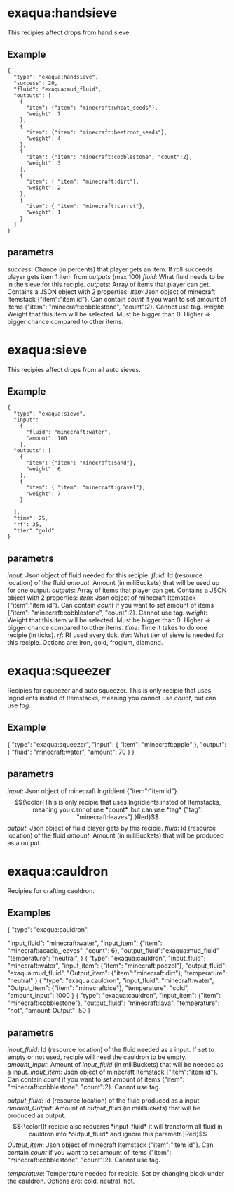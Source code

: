 # exaqua:handsieve
This recipies affect drops from hand sieve.
## Example
```
{
  "type": "exaqua:handsieve",
  "success": 20,
  "fluid": "exaqua:mud_fluid",
  "outputs": [
    {
      "item": {"item": "minecraft:wheat_seeds"},
      "weight": 7
    },
    {
      "item": {"item": "minecraft:beetroot_seeds"},
      "weight": 4
    },
    {
      "item": {"item": "minecraft:cobblestone", "count":2},
      "weight": 3
    },
    {
      "item": { "item": "minecraft:dirt"},
      "weight": 2
    },
    {
      "item": { "item": "minecraft:carrot"},
      "weight": 1
    }
  ]
}
```
## parametrs 
*success*: Chance (in percents) that player gets an item. If roll succeeds player gets item 1 item from *outputs*  (max 100)
*fluid*: What fluid needs to be in the sieve for this recipie.
*outputs*: Array of items that player can get. Contains a JSON object with 2 properties:
    *item*:Json object of minecraft Itemstack {"item":"item id"}. Can contain *count* if you want to set amount of items {"item": "minecraft:cobblestone", "count":2}. Cannot use tag.
    *weight*: Weight that this item will be selected. Must be bigger than 0. Higher => bigger chance compared to other items.

# exaqua:sieve
This recipies affect drops from all auto sieves.
## Example
```
{
  "type": "exaqua:sieve",
  "input":
    {
      "fluid": "minecraft:water",
      "amount": 100
    },
  "outputs": [
    {
      "item": {"item": "minecraft:sand"},
      "weight": 6
    },
    {
      "item": { "item": "minecraft:gravel"},
      "weight": 7
    }

  ],
  "time": 25,
  "rf": 35,
  "tier":"gold"
}
```
## parametrs
*input*: Json object of fluid needed for this recipie.
  *fluid*: Id (resource location) of the fluid
  *amount*: Amount (in miliBuckets) that will be used up for one output.
*outputs*: Array of items that player can get. Contains a JSON object with 2 properties:
    *item*: Json object of minecraft Itemstack {"item":"item id"}. Can contain *count* if you want to set amount of items {"item": "minecraft:cobblestone", "count":2}. Cannot use tag.
    *weight*: Weight that this item will be selected. Must be bigger than 0. Higher => bigger chance compared to other items.
*time*: Time it takes to do one recipie (in ticks).
*rf*: Rf used every tick.
*tier*: What tier of sieve is needed for this recipie. Options are: iron, gold, frogium, diamond. 

# exaqua:squeezer
Recipies for squeezer and auto squeezer. This is only recipie that uses Ingridients insted of Itemstacks, meaning you cannot use *count*, but can use *tag*.
## Example
{
  "type": "exaqua:squeezer",
  "input":
    {
      "item": "minecraft:apple"
    },
  "output": {
    "fluid": "minecraft:water",
    "amount": 70
  }
}
## parametrs
*input*: Json object of minecraft Ingridient {"item":"item id"}. $${\color{This is only recipie that uses Ingridients insted of Itemstacks, meaning you cannot use *count*, but can use *tag* {"tag": "minecraft:leaves"}.}Red}$$
*output*: Json object of fluid player gets by this recipie.
    *fluid*: Id (resource location) of the fluid
    *amount*: Amount (in miliBuckets) that will be produced as a output.

# exaqua:cauldron
Recipies for crafting cauldron.
## Examples
{
  "type": "exaqua:cauldron",
  
  "input_fluid": "minecraft:water",
  "input_item": {"item": "minecraft:acacia_leaves" ,"count": 6},
  "output_fluid":"exaqua:mud_fluid"
  "temperature": "neutral",
}
{
  "type": "exaqua:cauldron",
  "input_fluid": "minecraft:water",
  "input_item": {"item": "minecraft:podzol"},
  "output_fluid": "exaqua:mud_fluid",
  "Output_item": {"item":"minecraft:dirt"},
  "temperature": "neutral"
}
{
  "type": "exaqua:cauldron",
  "input_fluid": "minecraft:water",
  "Output_item": {"item": "minecraft:ice"},
  "temperature": "cold",
  "amount_input": 1000
}
{
  "type": "exaqua:cauldron",
  "input_item": {"item": "minecraft:cobblestone"},
  "output_fluid": "minecraft:lava",
  "temperature": "hot",
  "amount_Output": 50
}
## parametrs
*input_fluid*: Id (resource location) of the fluid needed as a input. If set to empty or not used, recipie will need the cauldron to be empty.
*amount_input*: Amount of *input_fluid*  (in miliBuckets) that will be needed as a input.
*input_item*: Json object of minecraft Itemstack {"item":"item id"}. Can contain *count* if you want to set amount of items {"item": "minecraft:cobblestone", "count":2}. Cannot use tag.


*output_fluid*: Id (resource location) of the fluid produced as a input.
*amount_Output*: Amount of *output_fluid*  (in miliBuckets) that will be produced as output. $${\color{If recipie also requeres *input_fluid* it will transform all fluid in cauldron into *output_fluid* and ignore this parametr.}Red}$$
*Output_item*: Json object of minecraft Itemstack {"item":"item id"}. Can contain *count* if you want to set amount of items {"item": "minecraft:cobblestone", "count":2}. Cannot use tag.

*temperature*: Temperature needed for recipie. Set by changing block under the cauldron. Options are: cold, neutral, hot.

